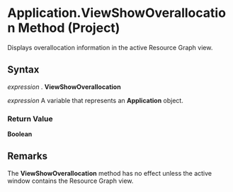 
# Application.ViewShowOverallocation Method (Project)

Displays overallocation information in the active Resource Graph view.


## Syntax

 _expression_ . **ViewShowOverallocation**

 _expression_ A variable that represents an **Application** object.


### Return Value

 **Boolean**


## Remarks

The  **ViewShowOverallocation** method has no effect unless the active window contains the Resource Graph view.

